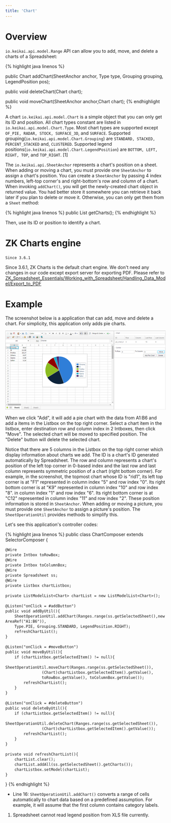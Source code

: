 ```yaml
---
title: 'Chart'
---
```


# Overview

`io.keikai.api.model.Range` API can
allow you to add, move, and delete a charts of a Spreadsheet:

{% highlight java linenos %}

public Chart addChart(SheetAnchor anchor, Type type, Grouping grouping, LegendPosition pos);

public void deleteChart(Chart chart);

public void moveChart(SheetAnchor anchor,Chart chart);
{% endhighlight %}

A chart
`io.keikai.api.model.Chart` is a
simple object that you can only get its ID and position. All chart types
constant are listed in `io.keikai.api.model.Chart.Type`. Most chart types are
supported except `OF_PIE, RADAR, STOCK, SURFACE_3D`, and `SURFACE`.
Supported grouping(`io.keikai.api.model.Chart.Grouping`) are `STANDARD,
STACKED, PERCENT_STACKED` and, `CLUSTERED`. Supported legend
positions(`io.keikai.api.model.Chart.LegendPosition`) are `BOTTOM,
LEFT, RIGHT, TOP`, and `TOP_RIGHT`. \[1\]

The `io.keikai.api.SheetAnchor`
represents a chart's position on a sheet. When adding or moving a chart,
you must provide one `SheetAnchor` to assign a chart's position. You can
create a `SheetAnchor` by passing 4 index numbers, left-top corner's and
right-bottom's row and column of a chart. When invoking `addChart()`,
you will get the newly-created chart object in returned value. You had
better store it somewhere you can retrieve it back later if you plan to
delete or move it. Otherwise, you can only get them from a `Sheet`
method:

{% highlight java linenos %}
    public List<Chart> getCharts();
{% endhighlight %}

Then, use its ID or position to identify a chart.

# ZK Charts engine

`Since 3.6.1`

Since 3.6.1, ZK Charts is the default chart engine. We don't need any
changes in our code except export server for exporting PDF. Please refer
to
[ZK\_Spreadsheet\_Essentials/Working\_with\_Spreadsheet/Handling\_Data\_Model/Export\_to\_PDF](ZK_Spreadsheet_Essentials/Working_with_Spreadsheet/Handling_Data_Model/Export_to_PDF "wikilink")

# Example

The screenshot below is a application that can add, move and delete a
chart. For simplicity, this application only adds pie charts.

![center](/assets/images/dev-ref/Zss-essentials-chart.png)

When we click "Add", it will add a pie chart with the data from A1:B6
and add a items in the Listbox on the top right corner. Select a chart
item in the listbox, enter destination row and column index in 2
Intboxes, then click "Move". The selected chart will be moved to
specified position. The "Delete" button will delete the selected chart.

Notice that there are 5 columns in the Listbox on the top right corner
which display information about charts we add. The ID is a chart's ID
generated automatically by Spreadsheet. The row and column represents a
chart's position of the left top corner in 0-based index and the last
row and last column represents symmetric position of a chart (right
bottom corner). For example, in the screenshot, the topmost chart whose
ID is "rid1", its left top corner is at "F1" represented in column index
"5" and row index "0". Its right bottom corner is at "K9" represented in
column index "10" and row index "8". in column index "1" and row index
"6". Its right bottom corner is at "C12" represented in column index
"11" and row index "2". These position information is stored in
`SheetAnchor`. When adding or moving a picture, you must provide one
`SheetAnchor` to assign a picture's position. The `SheetOperationUtil`
provides methods to simplify this.

Let's see this application's controller codes:

{% highlight java linenos %}
public class ChartComposer extends SelectorComposer<Component> {

    @Wire
    private Intbox toRowBox;
    @Wire
    private Intbox toColumnBox;
    @Wire
    private Spreadsheet ss;
    @Wire
    private Listbox chartListbox;

    private ListModelList<Chart> chartList = new ListModelList<Chart>();

    @Listen("onClick = #addButton")
    public void addByUtil(){
        SheetOperationUtil.addChart(Ranges.range(ss.getSelectedSheet(),new AreaRef("A1:B6")),
        Type.PIE, Grouping.STANDARD, LegendPosition.RIGHT);
        refreshChartList();
    }
    
    @Listen("onClick = #moveButton")
    public void moveByUtil(){
        if (chartListbox.getSelectedItem() != null){
            SheetOperationUtil.moveChart(Ranges.range(ss.getSelectedSheet()),
                    (Chart)chartListbox.getSelectedItem().getValue(),
                    toRowBox.getValue(), toColumnBox.getValue());
            refreshChartList();
        }
    }
    
    @Listen("onClick = #deleteButton")
    public void deleteByUtil(){
        if (chartListbox.getSelectedItem() != null){
            SheetOperationUtil.deleteChart(Ranges.range(ss.getSelectedSheet()), 
                    (Chart)chartListbox.getSelectedItem().getValue());
            refreshChartList();
        }
    }

    private void refreshChartList(){
        chartList.clear();
        chartList.addAll(ss.getSelectedSheet().getCharts());
        chartListbox.setModel(chartList);
    }
}
{% endhighlight %}

  - Line 16: `SheetOperationUtil.addChart()` converts a range of cells
    automatically to chart data based on a predefined assumption. For
    example, it will assume that the first column contains category
    labels.

<references/>

1.  Spreadsheet cannot read legend position from XLS file currently.
